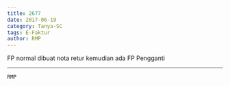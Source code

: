 ```yaml
---
title: 2677
date: 2017-06-19
category: Tanya-SC
tags: E-Faktur
author: RMP
---
```


FP normal dibuat nota retur kemudian ada FP Pengganti

---



`RMP`
